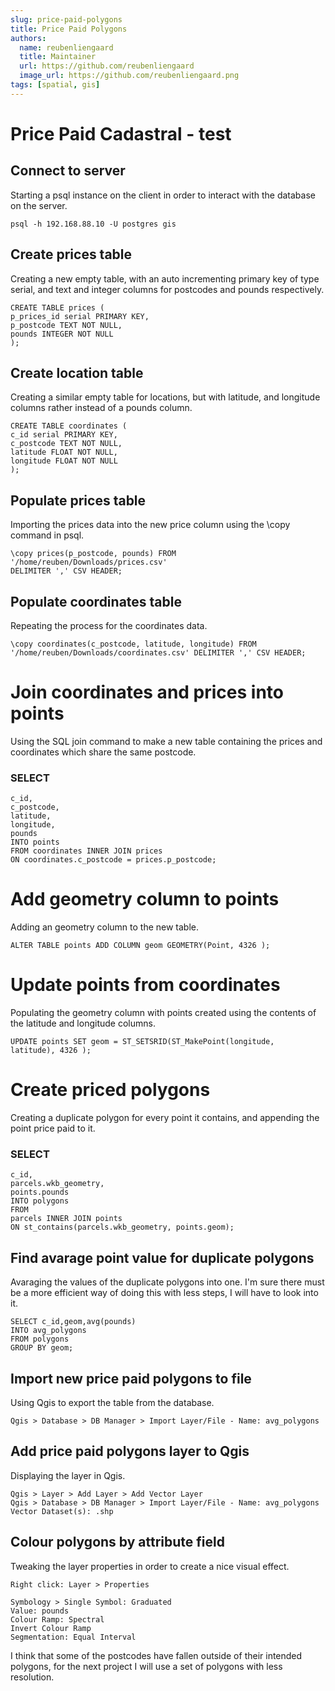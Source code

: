 ```yaml
---
slug: price-paid-polygons
title: Price Paid Polygons
authors: 
  name: reubenliengaard
  title: Maintainer
  url: https://github.com/reubenliengaard
  image_url: https://github.com/reubenliengaard.png
tags: [spatial, gis]
---
```



# Price Paid Cadastral - test

## Connect to server

Starting a psql instance on the client in order to interact with the database on the server.

```
psql -h 192.168.88.10 -U postgres gis
```
## Create prices table

Creating a new empty table, with an auto incrementing primary key of type serial, and text and integer
columns for postcodes and pounds respectively.

```
CREATE TABLE prices (
p_prices_id serial PRIMARY KEY,
p_postcode TEXT NOT NULL,
pounds INTEGER NOT NULL
);
```
## Create location table

Creating a similar empty table for locations, but with latitude, and longitude columns rather instead of a
pounds column.

```
CREATE TABLE coordinates (
c_id serial PRIMARY KEY,
c_postcode TEXT NOT NULL,
latitude FLOAT NOT NULL,
longitude FLOAT NOT NULL
);
```
## Populate prices table


Importing the prices data into the new price column using the \copy command in psql.

```
\copy prices(p_postcode, pounds) FROM '/home/reuben/Downloads/prices.csv'
DELIMITER ',' CSV HEADER;
```
## Populate coordinates table

Repeating the process for the coordinates data.

```
\copy coordinates(c_postcode, latitude, longitude) FROM
'/home/reuben/Downloads/coordinates.csv' DELIMITER ',' CSV HEADER;
```
# Join coordinates and prices into points

Using the SQL join command to make a new table containing the prices and coordinates which share the
same postcode.

### SELECT

```
c_id,
c_postcode,
latitude,
longitude,
pounds
INTO points
FROM coordinates INNER JOIN prices
ON coordinates.c_postcode = prices.p_postcode;
```
# Add geometry column to points

Adding an geometry column to the new table.

```
ALTER TABLE points ADD COLUMN geom GEOMETRY(Point, 4326 );
```
# Update points from coordinates

Populating the geometry column with points created using the contents of the latitude and longitude
columns.


```
UPDATE points SET geom = ST_SETSRID(ST_MakePoint(longitude,
latitude), 4326 );
```
# Create priced polygons

Creating a duplicate polygon for every point it contains, and appending the point price paid to it.

### SELECT

```
c_id,
parcels.wkb_geometry,
points.pounds
INTO polygons
FROM
parcels INNER JOIN points
ON st_contains(parcels.wkb_geometry, points.geom);
```
## Find avarage point value for duplicate polygons

Avaraging the values of the duplicate polygons into one. I'm sure there must be a more efficient way of
doing this with less steps, I will have to look into it.

```
SELECT c_id,geom,avg(pounds)
INTO avg_polygons
FROM polygons
GROUP BY geom;
```
## Import new price paid polygons to file

Using Qgis to export the table from the database.

```
Qgis > Database > DB Manager > Import Layer/File - Name: avg_polygons
```
## Add price paid polygons layer to Qgis

Displaying the layer in Qgis.

```
Qgis > Layer > Add Layer > Add Vector Layer
Qgis > Database > DB Manager > Import Layer/File - Name: avg_polygons
Vector Dataset(s): .shp
```
## Colour polygons by attribute field

Tweaking the layer properties in order to create a nice visual effect.

```
Right click: Layer > Properties
```

```
Symbology > Single Symbol: Graduated
Value: pounds
Colour Ramp: Spectral
Invert Colour Ramp
Segmentation: Equal Interval
```
I think that some of the postcodes have fallen outside of their intended polygons, for the next project I will
use a set of polygons with less resolution.

#